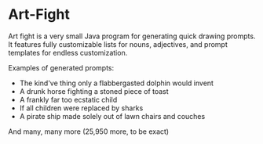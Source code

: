 # Art-Fight
Art fight is a very small Java program for generating quick drawing prompts.
It features fully customizable lists for nouns, adjectives, and prompt templates for endless customization.

Examples of generated prompts:
* The kind've thing only a flabbergasted dolphin would invent
* A drunk horse fighting a stoned piece of toast
* A frankly far too ecstatic child
* If all children were replaced by sharks
* A pirate ship made solely out of lawn chairs and couches

And many, many more (25,950 more, to be exact)